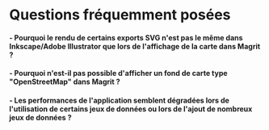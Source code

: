 # Questions fréquemment posées

#### - Pourquoi le rendu de certains exports SVG n'est pas le même dans Inkscape/Adobe Illustrator que lors de l'affichage de la carte dans Magrit ?

#### - Pourquoi n'est-il pas possible d'afficher un fond de carte type "OpenStreetMap" dans Magrit ?

#### - Les performances de l'application semblent dégradées lors de l'utilisation de certains jeux de données ou lors de l'ajout de nombreux jeux de données ?

